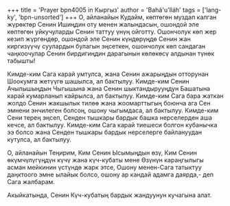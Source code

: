 +++
title = 'Prayer bpn4005 in Кыргыз'
author = 'Bahá'u'lláh'
tags = ['lang-ky', 'bpn-unsorted']
+++
О, айланайын Кудайм, көптөгөн муздап калган жүрөктөр Сенин Ишиңдин оту менен жалындасын, ошондой эле көптөгөн уйкучуларды Сенин таттуу үнүң ойготту. Ошончолук көп жер кезип жүргөндөр, ошондой эле Сенин күндөрүңдө Сенин жан киргизүүчү суулардын булагын эңсеткен, ошончолук көп сандаган чаңкоочулар Сенин бирдигиңдин дарагынын көлөкөсү алдынан түнөк табышты!

Кимде-ким Сага карай умтулса, жана Сенин ажарыңдын отторунан Шоокумга жетүүгө шашылса, ал бактылуу. Кимде-ким Сенин Ачылышыңдын Чыгышына жана Сенин шыктандырууңдун Башатына карай кумарланып кайрылса, ал бактылуу. Кимде-ким Сага бара жаткан жолдо Сенин жакшылык тилөө жана жоомарттыгың боюнча ага Сен эмнени энчилеген болсоң, ошону чыгымдаса, ал бактылуу. Кимде-ким Сени терең эңсеп, Сенден тышкары бардык башка нерселерден аша кечсе, ал бактылуу. Кимде-ким Сага карай тиешеси болгон кубанычка ээ болсо жана Сенден тышкары бардык нерселерге байлануудан кутулса, ал бактылуу.

О, айланайын Теңирим, Ким Сенин Ысымыңдын өзү, Ким Сенин өкүмчүлүгүңдүн күчү жана күч-кубаты мене Өзүнүн караңгылыгы асман мейкинин үстүндө жарк этсе, Ошону менен-Сага татыктуу даңктоого эмне ылайык болсо, ошону ар кандай адамга даярда,- деп Сага жалбарам.

Акыйкатында, Сенин Күч-кубатың бардык жандуунун кучагына алат.
